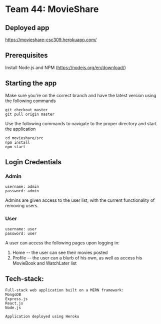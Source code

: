 # Team 44: MovieShare

## Deployed app
https://movieshare-csc309.herokuapp.com/

## Prerequisites
Install Node.js and NPM (https://nodejs.org/en/download/)

## Starting the app
Make sure you're on the correct branch and have the latest version using the following commands
```
git checkout master
git pull origin master
```

Use the following commands to navigate to the proper directory and start the application
```
cd movieshare/src
npm install
npm start
```

## Login Credentials

### Admin
```
username: admin
password: admin
```

Admins are given access to the user list, with the current functionality of removing users.

### User
```
username: user
password: user
```
A user can access the following pages upon logging in:

1. Home -- the user can see their movies posted
2. Profile -- the user can a blurb of his own, as well as access his MovieBook and WatchLater list

## Tech-stack:
```
Full-stack web application built on a MERN framework:
MongoDB
Express.js
React.js
Node.js

Application deployed using Heroku
```

